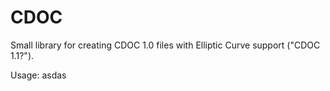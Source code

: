 # CDOC

Small library for creating CDOC 1.0 files with Elliptic Curve support ("CDOC 1.1?").

Usage:
asdas
